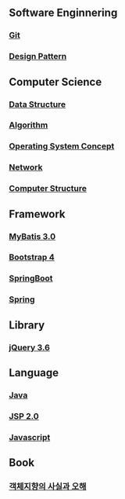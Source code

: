 ## Software Enginnering
### [Git](GIT/README.md)
### [Design Pattern](DesignPattern/README.md)

## Computer Science
### [Data Structure](DataStructure/README.md)
### [Algorithm](Algorithm/README.md)
### [Operating System Concept](OS/README.md)
### [Network](Network/README.md)
### [Computer Structure](ComputerStructure/README.md)

## Framework
### [MyBatis 3.0](MyBatis/README.md)
### [Bootstrap 4](Bootstrap/README.md)
### [SpringBoot](SpringBoot/README.md)
### [Spring](Spring/README.md)


## Library
### [jQuery 3.6](Jquery/README.md)

## Language
### [Java](Java/README.md)
### [JSP 2.0](JSP/README.md)
### [Javascript](JavaScript/README.md)

## Book
### [객체지향의 사실과 오해](객체지향의사실과오해/README.md)